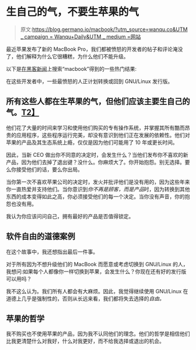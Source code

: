 # 生自己的气，不要生苹果的气

> 原文:[https://blog.germano.io/macbook/?utm_source=wanqu.co&UTM _ campaign = Wanqu+Daily&UTM _ medium =网站](https://blog.germano.io/macbook/?utm_source=wanqu.co&utm_campaign=Wanqu+Daily&utm_medium=website)

最近苹果发布了新的 MacBook Pro，我们都被愤怒的开发者的帖子和评论淹没了，他们解释为什么它很糟糕，为什么他们不能升级。

以下是[在黑客新闻](https://hn.algolia.com/?query=macbook&sort=byPopularity&prefix&page=0&dateRange=pastMonth&type=story)上搜索“macbook”得到的一些热门结果:

在这些开发者中，一些最愤怒的人正计划转换或回到 GNU/Linux 发行版。

## 所有这些人都在生苹果的气，但他们应该主要生自己的气。[T2】](#all-these-people-are-angry-with-apple-but-they-should-be-angry-mostly-with-themselves)

他们花了大量的时间来学习和使用他们购买的专有操作系统，并掌握其所有酷而昂贵的应用程序，这些程序运行完美，却没有意识到他们正在发展的依赖性。他们对苹果的产品及其生态系统上瘾，仅仅是因为他们可能用了 10 年或更长时间。

因此，当新 CEO 做出你不同意的决定时，会发生什么？当他们发布你不喜欢的新产品，因为他们去掉了退出键？没什么。你麻烦大了。你开始抱怨。别无选择。要么你接受他们的话，要么你出局。

当你第一次不喜欢苹果公司的决定时，发火并批评他们是没有用的，因为这些年来你一直热爱并支持他们。当你意识到*你不再是顾客，而是产品*时，因为转换到其他东西的成本变得如此之高，你必须接受他们的每一个决定。当你没有声音，你的抱怨也没有用。

我认为你应该问问自己，拥有最好的产品是否值得锁定。

## 软件自由的道德案例[](#the-moral-case-for-freedom-in-software)

在这个故事中，我还想指出最后一件事。

对于所有因为不想升级他们的 MacBook 而愿意或考虑切换到 GNU/Linux 的人，我想问:如果每个人都像你一样切换到苹果，会发生什么？你现在还有好的发行版可以用吗？

我不这么认为。我们所有人都会有大麻烦。因此，我觉得继续使用 GNU/Linux 在道德上几乎是强制性的，否则从长远来看，我们都将失去选择的*自由。*

## 苹果的哲学[](#apples-philosophy)

我不购买也不使用苹果的产品，因为我不认同他们的理念。他们的哲学是相信他们比我更清楚什么对我好，什么对我更好，而不给我选择或退出的机会。